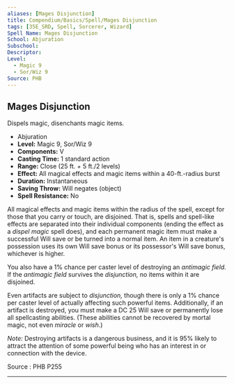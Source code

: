 ```yaml
---
aliases: [Mages Disjunction]
title: Compendium/Basics/Spell/Mages Disjunction
tags: [35E_SRD, Spell, Sorcerer, Wizard]
Spell Name: Mages Disjunction
School: Abjuration
Subschool: 
Descriptor: 
Level:
  - Magic 9
  - Sor/Wiz 9
Source: PHB
---
```



## Mages Disjunction

Dispels magic, disenchants magic items.

*   Abjuration
*   **Level:** Magic 9, Sor/Wiz 9
*   **Components:** V
*   **Casting Time:** 1 standard action
*   **Range:** Close (25 ft. + 5 ft./2 levels)
*   **Effect:** All magical effects and magic items within a 40-ft.-radius burst
*   **Duration:** Instantaneous
*   **Saving Throw:** Will negates (object)
*   **Spell Resistance:** No

<p>All magical effects and magic items within the radius of the spell, except for those that you carry or touch, are disjoined. That is, spells and spell-like effects are separated into their individual components (ending the effect as a <i>dispel magic</i> spell does), and each permanent magic item must make a successful Will save or be turned into a normal item. An item in a creature's possession uses its own Will save bonus or its possessor's Will save bonus, whichever is higher.</p><p>You also have a 1% chance per caster level of destroying an <i>antimagic field.</i> If the <i>antimagic field</i> survives the <i>disjunction,</i> no items within it are disjoined.</p><p>Even artifacts are subject to <i>disjunction,</i> though there is only a 1% chance per caster level of actually affecting such powerful items. Additionally, if an artifact is destroyed, you must make a DC 25 Will save or permanently lose all spellcasting abilities. (These abilities cannot be recovered by mortal magic, not even <i>miracle</i> or <i>wish</i>.)</p><p><i>Note:</i> Destroying artifacts is a dangerous business, and it is 95% likely to attract the attention of some powerful being who has an interest in or connection with the device.</p>

Source : PHB P255

---
